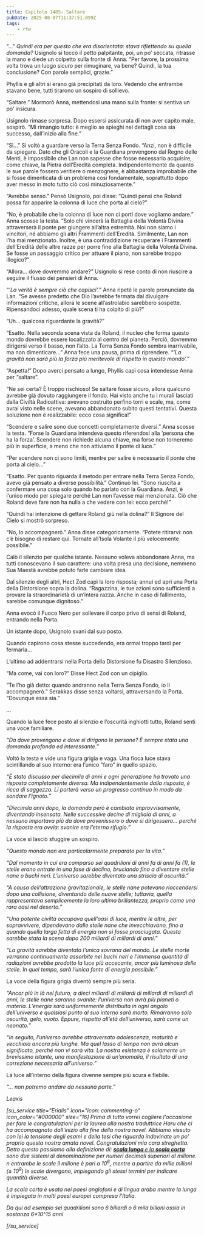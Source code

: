 ```yaml
---
title: Capitolo 1485- Saltare
pubDate: 2025-08-07T11:37:51.099Z
tags:
    - rtw
---
```



“…” <em>Quindi era per questo che era disorientata: stava riflettendo su quella domanda?</em> Usignolo si toccò il petto palpitante, poi, un po’ seccata, ritrasse la mano e diede un colpetto sulla fronte di Anna. “Per favore, la prossima volta trova un luogo sicuro per rimuginare, va bene? Quindi, la tua conclusione? Con parole semplici, grazie.”


Phyllis e gli altri si erano già precipitati da loro. Vedendo che entrambe stavano bene, tutti tirarono un sospiro di sollievo.


“Saltare.” Mormorò Anna, mettendosi una mano sulla fronte: si sentiva un po’ insicura.


Usignolo rimase sorpresa. Dopo essersi assicurata di non aver capito male, sospirò. “Mi rimangio tutto: è meglio se spieghi nei dettagli cosa sia successo, dall’inizio alla fine.”


“Sì…” Si voltò a guardare verso la Terra Senza Fondo. “Anzi, non è difficile da spiegare. Dato che gli Oracoli e la Guardiana provengono dal Regno delle Menti, è impossibile che Lan non sapesse che fosse necessario acquisire, come chiave, la Pietra dell’Eredità completa. Indipendentemente da quanto le sue parole fossero veritiere o menzognere, è abbastanza improbabile che si fosse dimenticata di un problema così fondamentale, soprattutto dopo aver messo in moto tutto ciò così minuziosamente.”


“Avrebbe senso.” Pensò Usignolo, poi disse: “Quindi pensi che Roland possa far apparire la colonna di luce che porta al cielo?”


“No, è probabile che la colonna di luce non ci porti dove vogliamo andare.” Anna scosse la testa. “Solo chi vincerà la Battaglia della Volontà Divina attraverserà il ponte per giungere all’altra estremità. Noi non siamo i vincitori, né abbiamo gli altri Frammenti dell’Eredità. Similmente, Lan non l’ha mai menzionato. Inoltre, è una contraddizione recuperare i Frammenti dell’Eredità delle altre razze per porre fine alla Battaglia della Volontà Divina. Se fosse un passaggio critico per attuare il piano, non sarebbe troppo illogico?”


“Allora… dove dovremmo andare?” Usignolo si rese conto di non riuscire a seguire il flusso dei pensieri di Anna.


“<em>’La verità è sempre ciò che capisci’.</em>” Anna ripeté le parole pronunciate da Lan. “Se avesse predetto che Dio l’avrebbe fermata dal divulgare informazioni critiche, allora le scene all’astrolabio sarebbero sospette. Ripensandoci adesso, quale scena ti ha colpito di più?”


“Uh… qualcosa riguardante la gravità?”


“Esatto. Nella seconda scena vista da Roland, il nucleo che forma questo mondo dovrebbe essere localizzato al centro del pianeta. Perciò, dovremmo dirigersi verso il basso, non l’alto. La Terra Senza Fondo sembra inarrivabile, ma non dimenticare…” Anna fece una pausa, prima di riprendere. “<em>’La gravità non sarà più la forza più meritevole di rispetto in questo mondo’.</em>”


“Aspetta!” Dopo averci pensato a lungo, Phyllis capì cosa intendesse Anna per “saltare”.


“Ne sei certa? È troppo rischioso! Se saltare fosse sicuro, allora qualcuno avrebbe già dovuto raggiungere il fondo. Hai visto anche tu i murali lasciati dalla Civiltà Radioattiva: avevano costruito perfino torri e scale, ma, come avrai visto nelle scene, avevano abbandonato subito questi tentativi. Questa soluzione non è realizzabile: ecco cosa significa!”


“Scendere e salire sono due concetti completamente diversi.” Anna scosse la testa. “Forse la Guardiana intendeva questo riferendosi alla ‘persona che ha la forza’. Scendere non richiede alcuna chiave, ma forse non torneremo più in superficie, a meno che non attiviamo il ponte di luce.”


“Per scendere non ci sono limiti, mentre per salire è necessario il ponte che porta al cielo…”


“Esatto. Per quanto riguarda il metodo per entrare nella Terra Senza Fondo, avevo già pensato a diverse possibilità.” Continuò lei. “Sono riuscita a confermare una cosa solo quando ho parlato con la Guardiana. Anzi, è l’unico modo per spiegare perché Lan non l’avesse mai menzionata. Ciò che Roland deve fare non ha nulla a che vedere con lei: ecco perché!”


“Quindi hai intenzione di gettare Roland giù nella dolina?” Il Signore del Cielo si mostrò sorpreso.


“No, lo accompagnerò.” Anna disse categoricamente. “Potete ritirarvi: non c’è bisogno di restare qui. Tornate all’Isola Volante il più velocemente possibile.”


Calò il silenzio per qualche istante. Nessuno voleva abbandonare Anna, ma tutti conoscevano il suo carattere: una volta presa una decisione, nemmeno Sua Maestà avrebbe potuto farle cambiare idea.


Dal silenzio degli altri, Hect Zod capì la loro risposta; annuì ed aprì una Porta della Distorsione sopra la dolina. “Ragazzina, le tue azioni sono sufficienti a provare la straordinarietà di un’intera razza. Anche in caso di fallimento, sarebbe comunque dignitoso.”


Anna evocò il Fuoco Nero per sollevare il corpo privo di sensi di Roland, entrando nella Porta.


Un istante dopo, Usignolo svanì dal suo posto.


Quando capirono cosa stesse succedendo, era ormai troppo tardi per fermarla…


L’ultimo ad addentrarsi nella Porta della Distorsione fu Disastro Silenzioso.


“Ma come, vai con loro?” Disse Hect Zod con un cipiglio.


“Te l’ho già detto: quando andranno nella Terra Senza Fondo, io li accompagnerò.” Serakkas disse senza voltarsi, attraversando la Porta. “Dovunque essa sia.”






…






Quando la luce fece posto al silenzio e l’oscurità inghiottì tutto, Roland sentì una voce familiare.


<em>“Da dove provengono e dove si dirigono le persone? È sempre stata una domanda profonda ed interessante.”</em>


Voltò la testa e vide una figura grigia e vaga. Una fioca luce stava scintillando al suo interno: era l’unico “faro” in quello spazio.


<em>“È stato discusso per diecimila di anni e ogni generazione ha trovato una risposta completamente diversa. Ma indipendentemente dalla risposta, è ricca di saggezza. Li porterà verso un progresso continuo in modo da sondare l’ignoto.”</em>


<em>“Diecimila anni dopo, la domanda però è cambiata improvvisamente, diventando insensata. Nelle successive decine di migliaia di anni, a nessuno importava più da dove provenissero o dove si dirigessero… perché la risposta era ovvia: svanire era l’eterno rifugio.”</em>


La voce si lasciò sfuggire un sospiro.


<em>“Questo mondo non era particolarmente preparato per la vita.”</em>


<em>“Dal momento in cui era comparso sei quadrilioni di anni fa di anni fa (1), le stelle erano entrate in una fase di declino, bruciando fino a diventare stelle nane o buchi neri. L’universo sarebbe diventato una striscia di oscurità.”</em>


<em>“A causa dell’attrazione gravitazionale, le stelle nane potevano riaccendersi dopo una collisione, diventando delle nuove stelle; tuttavia, quella rappresentava semplicemente la loro ultima brillantezza, proprio come una rara oasi nel deserto.”</em>


<em>“Una potente civiltà occupava quell’oasi di luce, mentre le altre, per sopravvivere, dipendevano dalle stelle nane che invecchiavano, fino a quando quella larga fetta di energia non si fosse prosciugata. Questa sarebbe stata la scena dopo 200 miliardi di miliardi di anni.”</em>


<em>“La gravità sarebbe diventata l’unica sovrana del mondo. Le stelle morte verranno continuamente assorbite nei buchi neri e l’immensa quantità di radiazioni avrebbe prodotto la luce più accecante, ancor più luminosa delle stelle. In quel tempo, sarà l’unica fonte di energia possibile.”</em>


La voce della figura grigia diventò sempre più seria.


<em>“Ancor più in là nel futuro, a dieci miliardi di miliardi di miliardi di miliardi di anni, le stelle nane saranno svanite: l’universo non avrà più pianeti o materia. L’energia sarà uniformemente distribuita in ogni angolo dell’universo e qualsiasi punto al suo interno sarà morto. Rimarranno solo oscurità, gelo, vuoto. Eppure, rispetto all’età dell’universo, sarà come un neonato.”</em>


<em>“In seguito, l’universo avrebbe attraversato adolescenza, maturità e vecchiaia ancora più lunghe. Ma quel lasso di tempo non avrà alcun significato, perché non vi sarà vita. </em><em>La nostra esistenza è solamente un brevissimo istante, una manifestazione di un’anomalia, il risultato di una correzione necessaria all’universo.”</em>


La luce all’interno della figura divenne sempre più scura e flebile.


<em>“… non potremo andare da nessuna parte.”</em>


<em> </em>


<em> </em>


<em>Leaxis</em>


<em>[su_service title="Erialis" icon="icon: commenting-o" icon_color="#000000" size="16] Prima di tutto vorrei cogliere l'occasione per fare le congratulazioni per la laurea alla nostra traduttrice Haru che ci ha accompagnato dall'inizio alla fine della nostra novel. Abbiamo vissuto con lei la tensione degli esami e della tesi che riguarda indovinate un po' proprio questa nostra amata novel. Congratulazioni mia cara streghetta. Detto questo passiamo alla definizione di:  <a href="https://it.wikipedia.org/wiki/Scala_lunga_e_scala_corta"><strong>scala lunga </strong>e la <strong>scala corta</strong></a> sono due sistemi di denominazione per numeri decimali superiori al milione. n entrambe le scale il milione è pari a 10<sup>6</sup>, mentre a partire da mille milioni (≥ 10<sup>9</sup>) le scale divergono, impiegando gli stessi termini per indicare quantità diverse.</em>


<em>La scala corta è usata nei paesi anglofoni e di lingua araba mentre la lunga è impiegata in molti paesi europei compresa l’Italia.</em>


<em>Da qui ad esempio sei quadrilioni sono 6 biliardi o 6 mila bilioni ossia in sostanza  6*10^15 anni</em>


<em>[/su_service]</em>






<sup> </sup>
                                


                                




